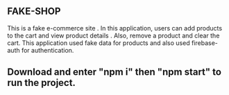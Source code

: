## FAKE-SHOP
This is a fake e-commerce site . In this application, users can add products to the cart and view product details . Also, remove a product and clear the cart. This application used fake data for products and also used firebase-auth for authentication.
</br>
## Download and enter "npm i" then "npm start" to run the project.
